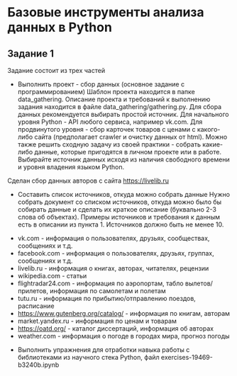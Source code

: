 ﻿# Базовые инструменты анализа данных в Python
## Задание 1
Задание состоит из трех частей

- Выполнить проект - сбор данных (основное задание с программированием)
Шаблон проекта находится в папке data_gathering. Описание проекта и требований к
выполнению задания находится в файле data_gathering/gathering.py. Для сбора
данных рекомендуется выбирать простой источник. Для начального уровня Python -
API любого сервиса, например vk.com. Для продвинутого уровня - сбор карточек
товаров с ценами с какого-либо сайта (предполагает crawler и очистку данных от html).
Можно также решить сходную задачу из своей практики - собрать какие-либо данные,
которые пригодятся в личном проекте или в работе. Выбирайте источник данных
исходя из наличия свободного времени и уровня владения языком Python.

Сделан сбор данных авторов с сайта https://livelib.ru

- Составить список источников, откуда можно собрать данные
Нужно собрать документ со списком источников, откуда можно было бы собирать
данные и сделать их краткое описание (буквально 2-3 слова об объектах). Примеры
источников и требования к данным есть в описании из пункта 1. Источников должно
быть не менее 10.

* vk.com - информация о пользователях, друзьях, сообществах, сообщениях и т.д.
* facebook.com - информация о пользователях, друзьях, группах, сообщениях и т.д.
* livelib.ru - информация о книгах, авторах, читателях, рецензии
* wikipedia.com - статьи
* flightradar24.com - информация по аэропортам, табло вылетов/прилетов, информация по самолетам и полетам
* tutu.ru - информация по прибытию/отправлению поездов, расписание
* https://www.gutenberg.org/catalog/ - информация по книгам, авторам
* market.yandex.ru - информация по ценам и товарам
* https://oatd.org/ - каталог диссертаций, информация об авторах
* weather.com - информация о погоде в городах мира, прогноз погоды

- Выполнить упражнения для отработки навыка работы с библиотеками из
научного стека Python, файл exercises-19469-b3240b.ipynb